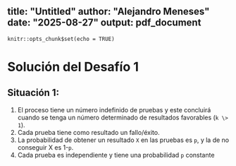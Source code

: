 title: "Untitled"
author: "Alejandro Meneses"
date: "2025-08-27"
output: pdf_document
--------------------

```{r setup, include=FALSE}
knitr::opts_chunk$set(echo = TRUE)
```

# Solución del Desafío 1

## Situación 1:

1. El proceso tiene un número indefinido de pruebas y este concluirá cuando se tenga un número determinado de resultados favorables (`k \> 1`).
2. Cada prueba tiene como resultado un fallo/éxito.
3. La probabilidad de obtener un resultado `X` en las pruebas es `p`, y la de no conseguir X es 1-`p`.
4. Cada prueba es independiente y tiene una probabilidad `p` constante


